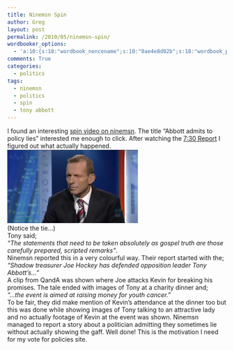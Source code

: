 ```yaml
---
title: Ninemsn Spin
author: Greg
layout: post
permalink: /2010/05/ninemsn-spin/
wordbooker_options:
  - 'a:10:{s:18:"wordbook_noncename";s:10:"0ae4e8d02b";s:18:"wordbook_page_post";s:4:"-100";s:18:"wordbook_orandpage";s:1:"2";s:23:"wordbook_default_author";s:1:"2";s:23:"wordbook_extract_length";s:3:"256";s:19:"wordbook_actionlink";s:3:"300";s:26:"wordbooker_publish_default";s:2:"on";s:18:"wordbook_attribute";s:31:"Posted a new post on their blog";s:29:"wordbooker_status_update_text";s:35:": New blog post :  %title% - %link%";s:20:"wordbook_comment_get";s:2:"on";}'
comments: True
categories:
  - politics
tags:
  - ninemsn
  - politics
  - spin
  - tony abbott
---
```

I found an interesting [spin video on ninemsn][1]. The title &#8220;Abbott admits to policy lies&#8221; interested me enough to click. After watching the [7:30 Report][2] I figured out what actually happened.  
[<img src="/wp-content/uploads/2010/05/Screenshot-300x169.png" alt="" title="Tony Abbott 7:30 Report" width="300" height="169" class="alignnone size-medium wp-image-392" />][3]  
(Notice the tie&#8230;)  
Tony said;  
*&#8220;The statements that need to be taken absolutely as gospel truth are those carefully prepared, scripted remarks&#8221;*.  
Ninemsn reported this in a very colourful way. Their report started with the;  
*&#8220;Shadow treasurer Joe Hockey has defended opposition leader Tony Abbott&#8217;s&#8230;&#8221;*  
A clip from QandA was shown where Joe attacks Kevin for breaking his promises. The tale ended with images of Tony at a charity dinner and;  
*&#8220;&#8230;the event is aimed at raising money for youth cancer.&#8221;*  
To be fair, they did make mention of Kevin&#8217;s attendance at the dinner too but this was done while showing images of Tony talking to an attractive lady and no actually footage of Kevin at the event was shown. Ninemsn managed to report a story about a politician admitting they sometimes lie without actually showing the gaff. Well done! This is the motivation I need for my vote for policies site.

 [1]: http://news.ninemsn.com.au/video.aspx?videoid=450e310c-8ba2-4680-9bcb-be0f0bafd341&from=articleinline&fg=news^national^1053595
 [2]: http://www.abc.net.au/news/video/2010/05/17/2901971.htm
 [3]: /wp-content/uploads/2010/05/Screenshot.png